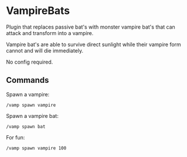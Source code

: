 # VampireBats

Plugin that replaces passive bat's with monster vampire bat's
that can attack and transform into a vampire.

Vampire bat's are able to survive direct sunlight while their
vampire form cannot and will die immediately.

No config required.

## Commands

Spawn a vampire:

    /vamp spawn vampire

Spawn a vampire bat:

    /vamp spawn bat

For fun:

    /vamp spawn vampire 100
